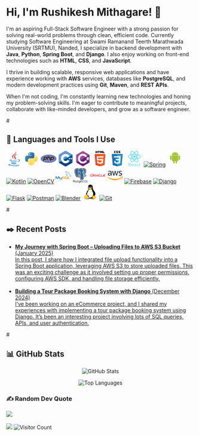 <h1>Hi, I'm Rushikesh Mithagare! 👋</h1>

<p>
  I'm an aspiring Full-Stack Software Engineer with a strong passion for solving real-world problems through clean, efficient code. Currently studying Software Engineering at Swami Ramanand Teerth Marathwada University (SRTMU), Nanded, I specialize in backend development with <strong>Java</strong>, <strong>Python</strong>, <strong>Spring Boot</strong>, and <strong>Django</strong>. I also enjoy working on front-end technologies such as <strong>HTML</strong>, <strong>CSS</strong>, and <strong>JavaScript</strong>.
</p>

<p>
  I thrive in building scalable, responsive web applications and have experience working with <strong>AWS</strong> services, databases like <strong>PostgreSQL</strong>, and modern development practices using <strong>Git</strong>, <strong>Maven</strong>, and <strong>REST APIs</strong>.
</p>

<p>
  When I'm not coding, I'm constantly learning new technologies and honing my problem-solving skills. I'm eager to contribute to meaningful projects, collaborate with like-minded developers, and grow as a software engineer.
</p>
#
<h2>🚀 Languages and Tools I Use</h2>
<p>
  <a href="https://www.java.com" target="_blank"><img src="https://raw.githubusercontent.com/devicons/devicon/master/icons/java/java-original.svg" alt="Java" width="42" height="42" /></a>
  <a href="https://www.python.org" target="_blank"><img src="https://raw.githubusercontent.com/devicons/devicon/master/icons/python/python-original.svg" alt="Python" width="42" height="42" /></a>
  <a href="https://www.php.net" target="_blank"><img src="https://raw.githubusercontent.com/devicons/devicon/master/icons/php/php-original.svg" alt="PHP" width="42" height="42" /></a>
  <a href="https://www.cplusplus.com" target="_blank"><img src="https://raw.githubusercontent.com/devicons/devicon/master/icons/cplusplus/cplusplus-original.svg" alt="C++" width="42" height="42" /></a>
  <a href="https://dotnet.microsoft.com/en-us/download/dotnet" target="_blank"><img src="https://raw.githubusercontent.com/devicons/devicon/master/icons/csharp/csharp-original.svg" alt="C#" width="42" height="42" /></a>
  <a href="https://developer.mozilla.org/en-US/docs/Web/HTML" target="_blank"><img src="https://raw.githubusercontent.com/devicons/devicon/master/icons/html5/html5-original-wordmark.svg" alt="HTML5" width="42" height="42" /></a>
  <a href="https://developer.mozilla.org/en-US/docs/Web/CSS" target="_blank"><img src="https://raw.githubusercontent.com/devicons/devicon/master/icons/css3/css3-original-wordmark.svg" alt="CSS3" width="42" height="42" /></a>
  <a href="https://reactjs.org" target="_blank"><img src="https://raw.githubusercontent.com/devicons/devicon/master/icons/react/react-original-wordmark.svg" alt="React" width="42" height="42" /></a>
  <a href="https://spring.io" target="_blank"><img src="https://www.vectorlogo.zone/logos/springio/springio-icon.svg" alt="Spring" width="42" height="42" /></a>
  <a href="https://developer.android.com" target="_blank"><img src="https://raw.githubusercontent.com/devicons/devicon/master/icons/android/android-original-wordmark.svg" alt="Android" width="42" height="42" /></a>
  <a href="https://kotlinlang.org" target="_blank"><img src="https://www.vectorlogo.zone/logos/kotlinlang/kotlinlang-icon.svg" alt="Kotlin" width="42" height="42" /></a>
  <a href="https://opencv.org" target="_blank"><img src="https://www.vectorlogo.zone/logos/opencv/opencv-icon.svg" alt="OpenCV" width="42" height="42" /></a>
  <a href="https://www.mysql.com" target="_blank"><img src="https://raw.githubusercontent.com/devicons/devicon/master/icons/mysql/mysql-original-wordmark.svg" alt="MySQL" width="42" height="42" /></a>
  <a href="https://www.postgresql.org" target="_blank"><img src="https://raw.githubusercontent.com/devicons/devicon/master/icons/postgresql/postgresql-original-wordmark.svg" alt="PostgreSQL" width="42" height="42" /></a>
  <a href="https://www.oracle.com" target="_blank"><img src="https://raw.githubusercontent.com/devicons/devicon/master/icons/oracle/oracle-original.svg" alt="Oracle" width="42" height="42" /></a>
  <a href="https://aws.amazon.com" target="_blank"><img src="https://raw.githubusercontent.com/devicons/devicon/master/icons/amazonwebservices/amazonwebservices-original-wordmark.svg" alt="AWS" width="42" height="42" /></a>
  <a href="https://firebase.google.com" target="_blank"><img src="https://www.vectorlogo.zone/logos/firebase/firebase-icon.svg" alt="Firebase" width="42" height="42" /></a>
  <a href="https://www.djangoproject.com" target="_blank"><img src="https://cdn.worldvectorlogo.com/logos/django.svg" alt="Django" width="42" height="42" /></a>
  <a href="https://flask.palletsprojects.com" target="_blank"><img src="https://www.vectorlogo.zone/logos/palletsprojects_flask/palletsprojects_flask-ar21.svg" alt="Flask" width="42" height="42" /></a>
  <a href="https://www.postman.com" target="_blank"><img src="https://www.vectorlogo.zone/logos/getpostman/getpostman-icon.svg" alt="Postman" width="42" height="42" /></a>
  <a href="https://www.blender.org" target="_blank"><img src="https://download.blender.org/branding/community/blender_community_badge_white.svg" alt="Blender" width="42" height="42" /></a>
  <a href="https://www.linux.org" target="_blank"><img src="https://raw.githubusercontent.com/devicons/devicon/master/icons/linux/linux-original.svg" alt="Linux" width="42" height="42" /></a>
  <a href="https://git-scm.com" target="_blank"><img src="https://www.vectorlogo.zone/logos/git-scm/git-scm-icon.svg" alt="Git" width="42" height="42" /></a>
</p>
#
<h2>✒️ Recent Posts</h2>
<ul>
  <li><a href="https://github.com/vaibhavxom/Spring-Aws" target="_blank">
    <strong>My Journey with Spring Boot – Uploading Files to AWS S3 Bucket</strong> (January 2025)<br>
    In this post, I share how I integrated file upload functionality into a Spring Boot application, leveraging AWS S3 to store uploaded files. This was an exciting challenge as it involved setting up proper permissions, configuring AWS SDK, and handling file storage efficiently.
    </a></li>
  <br/>
  <li><a href="https://github.com/vaibhavxom/Django-E-comm" target="_blank">
    <strong>Building a Tour Package Booking System with Django</strong> (December 2024)<br>
    I’ve been working on an eCommerce project, and I shared my experiences with implementing a tour package booking system using Django. It’s been an interesting project involving lots of SQL queries, APIs, and user authentication.
    </a></li>
</ul>
#
<h2>📊 GitHub Stats</h2>
<p align="center">
  <img src="https://github-readme-stats.vercel.app/api?username=vaibhavxom&theme=dark&show_icons=true&locale=en" alt="GitHub Stats" />
</p>
<p align="center">
  <img src="https://github-readme-stats.vercel.app/api/top-langs?username=vaibhavxom&theme=dark&show_icons=true&locale=en&layout=compact" alt="Top Languages" />
</p>

### ✍️ Random Dev Quote
![](https://quotes-github-readme.vercel.app/api?type=horizontal&theme=dark)

[![](https://visitcount.itsvg.in/api?id=vaibhavxom&icon=0&color=0)](https://visitcount.itsvg.in)
![Visitor Count](https://profile-counter.glitch.me/vaibhavxom/count.svg)
<!-- Proudly created with GPRM ( https://gprm.itsvg.in ) -->
